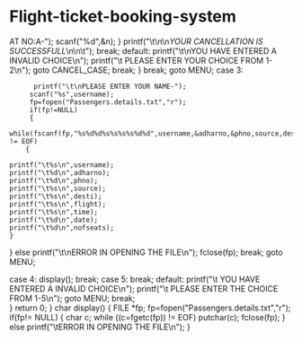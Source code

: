 # Flight-ticket-booking-system
AT NO:A-");
     scanf("%d",&n);
            }
     printf("\t\n\n*YOUR CANCELLATION IS SUCCESSFULL*\n\n\t");
     break;
  default:
     printf("\t\nYOU HAVE ENTERED A INVALID CHOICE\n");
     printf("\t PLEASE ENTER YOUR CHOICE FROM 1-2\n");
     goto CANCEL_CASE;
     break;
    }
             break;
             goto MENU;
 case 3: 

          printf("\t\nPLEASE ENTER YOUR NAME-");
         scanf("%s",username);
         fp=fopen("Passengers.details.txt","r");
         if(fp!=NULL)
         {
         while(fscanf(fp,"%s%d%d%s%s%s%s%d%d",username,&adharno,&phno,source,desti,flight,time,&date,&nofseats) != EOF)
        {

    printf("\t%s\n",username);
    printf("\t%d\n",adharno);
    printf("\t%d\n",phno);
    printf("\t%s\n",source);
    printf("\t%s\n",desti);
    printf("\t%s\n",flight);
    printf("\t%s\n",time);
    printf("\t%d\n",date);
    printf("\t%d\n",nofseats);
    } 
   }
   else 
   printf("\t\nERROR IN OPENING THE FILE\n");
   fclose(fp);
         break;
         goto MENU;

 case 4:
        display();
       break;
 case 5:
 break;
 default:
 printf("\t YOU HAVE ENTERED A INVALID CHOICE\n");
 printf("\t PLEASE ENTER THE CHOICE FROM 1-5\n");
 goto MENU; 
 break;       
    }
    return 0;
}
    char display()
    {
     FILE *fp;
     fp=fopen("Passengers.details.txt","r");
     if(fp!= NULL)
     {
      char c;
      while ((c=fgetc(fp)) != EOF)
      putchar(c);
      fclose(fp);
       }
 else 
 printf("\tERROR IN OPENING THE FILE\n");
    }
